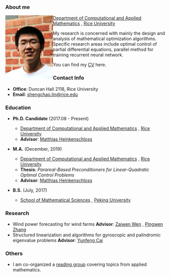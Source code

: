 ### About me

<img align="left" width="150" height="200" src="image/me.jpg">

[Department of Computational and Applied Mathematics](https://www.caam.rice.edu/)
, [Rice University](https://www.rice.edu/ )

My research is concerned with mainly the design and analysis of mathematical optimization algorithms. Specific research
areas include optimal control of partial differential equations, parallel method for training recurrent neural network.

You can find my [CV](files/Shengchao_Lin_CV.pdf) here.

### Contact Info

- **Office**: Duncan Hall 2118, Rice University
- **Email**: shengchao.lin@rice.edu

### Education

- **Ph.D. Candidate** (2017.08 - Present)
  - [Department of Computational and Applied Mathematics](https://www.caam.rice.edu/)
    , [Rice University](https://www.rice.edu/) 
  - **Advisor**: [Matthias Heinkenschloss](http://www.caam.rice.edu/~heinken/)

- **M.A.** (December, 2019)
  - [Department of Computational and Applied Mathematics](https://www.caam.rice.edu/)
    , [Rice University](https://www.rice.edu/) 
  - **Thesis**: *Parareal-Based Preconditioners for Linear-Quadratic Optimal Control Problems*
  - **Advisor**: [Matthias Heinkenschloss](http://www.caam.rice.edu/~heinken/)

- **B.S.** (July, 2017)
  - [School of Mathematical Sciences](http://www.math.pku.edu.cn/en)
    , [Peking University](http://english.pku.edu.cn/) 

### Research

- Wind power forecasting for wind farms
  **Advisor**: [Zaiwen Wen](http://bicmr.pku.edu.cn/~wenzw)
  , [Pingwen Zhang](http://www.math.pku.edu.cn/teachers/zhangpw/private/homepage/ )
- Structured linearization and algorithms for gyroscopic and palindromic eigenvalue problems
  **Advisor**: [Yunfeng Cai](http://dsec.pku.edu.cn/~yfcai/ )

### Others
- I am co-organized a [reading group](reading_group.md) covering topics from applied mathematics.